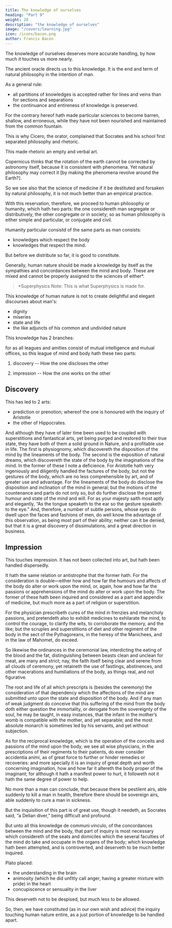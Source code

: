```yaml
---
title: The knowledge of ourselves
heading: "Part 9"
weight: 20
description: "the knowledge of ourselves"
image: "/covers/learning.jpg"
icon: /icons/bacon.png
author: Francis Bacon
---
```



<!-- 1.  -->


<!-- We come therefore now to that knowledge whereunto , which is  -->

The knowledge of ourselves deserves more accurate handling, by how much it touches us more nearly.  

The ancient oracle directs us to this knowledge. It is the end and term of natural philosophy in the intention of man. <!-- , so notwithstanding it is but a portion of natural philosophy in the continent of Nature. -->

As a general rule:
- all partitions of knowledges is accepted rather for lines and veins than for sections and separations
- the continuance and entireness of knowledge is preserved.  

For the contrary hereof hath made particular sciences to become barren, shallow, and erroneous, while they have not been nourished and maintained from the common fountain.

This is why Cicero, the orator, complained that Socrates and his school first separated philosophy and rhetoric. 

This made rhetoric an empty and verbal art.

Copernicus thinks that the rotation of the earth cannot be corrected by astronomy itself, because it is <!-- not repugnant --> consistent with <!--  to any of the --> phenomena. Yet natural philosophy may correct it [by making the phenomena revolve around the Earth?].  

So we see also that the science of medicine if it be destituted and forsaken by natural philosophy, it is not much better than an empirical practice.  

With this reservation, therefore, we proceed to human philosophy or humanity, which hath two parts: the one considereth man segregate or distributively, the other congregate or in society; so as human philosophy is either simple and particular, or conjugate and civil. 

Humanity particular consistd of the same parts as man consists:
- knowledges which respect the body
- knowledges that respect the mind.  

But before we distribute so far, it is good to constitute.  

Generally, human nature should be made a knowledge by itself as the sympathies and concordances between the mind and body. These are mixed and cannot be properly assigned to the sciences of either*.


> *Superphysics Note: This is what Superphysics is made for. 


This knowledge of human nature is not to create delightful and elegant discourses about man's:
- dignity
- miseries
- state and life
- the like adjuncts of his common and undivided nature

<!-- but chiefly in regard of the knowledge concerning  -->

<!-- , which being  -->

<!-- (2)  -->

This knowledge has 2 branches:

 for as all leagues and amities consist of mutual intelligence and mutual offices, so this league of mind and body hath these two parts:

1. discovery -- How the one discloses the other

2. impression -- How the one works on the other


## Discovery 

This has led to 2 arts:

- prediction or prenotion; whereof the one is honoured with the inquiry of Aristotle
- the other of Hippocrates. 

And although they have of later time been used to be coupled with superstitions and fantastical arts, yet being purged and restored to their true state, they have both of them a solid ground in Nature, and a profitable use in life.  The first is physiognomy, which discovereth the disposition of the mind by the lineaments of the body.  The second is the exposition of natural dreams, which discovereth the state of the body by the imaginations of the mind.  In the former of these I note a deficience.  For Aristotle hath very ingeniously and diligently handled the factures of the body, but not the gestures of the body, which are no less comprehensible by art, and of greater use and advantage.  For the lineaments of the body do disclose the disposition and inclination of the mind in general; but the motions of the countenance and parts do not only so, but do further disclose the present humour and state of the mind and will.  For as your majesty saith most aptly and elegantly, “As the tongue speaketh to the ear so the gesture speaketh to the eye.”  And, therefore, a number of subtle persons, whose eyes do dwell upon the faces and fashions of men, do well know the advantage of this observation, as being most part of their ability; neither can it be denied, but that it is a great discovery of dissimulations, and a great direction in business.

## Impression

<!-- (3) -->

This touches impression. It has not been collected into art, but hath been handled dispersedly. 

It hath the same relation or antistrophe that the former hath.  For the consideration is double—either how and how far the humours and affects of the body do alter or work upon the mind, or, again, how and how far the passions or apprehensions of the mind do alter or work upon the body. The former of these hath been inquired and considered as a part and appendix of medicine, but much more as a part of religion or superstition.

For the physician prescribeth cures of the mind in frenzies and melancholy passions, and pretendeth also to exhibit medicines to exhilarate the mind, to control the courage, to clarify the wits, to corroborate the memory, and the like; but the scruples and superstitions of diet and other regiment of the body in the sect of the Pythagoreans, in the heresy of the Manichees, and in the law of Mahomet, do exceed.  

So likewise the ordinances in the ceremonial law, interdicting the eating of the blood and the fat, distinguishing between beasts clean and unclean for meat, are many and strict; nay, the faith itself being clear and serene from all clouds of ceremony, yet retaineth the use of fastlings, abstinences, and other macerations and humiliations of the body, as things real, and not figurative.  

The root and life of all which prescripts is (besides the ceremony) the consideration of that dependency which the affections of the mind are submitted unto upon the state and disposition of the body.  And if any man of weak judgment do conceive that this suffering of the mind from the body doth either question the immortality, or derogate from the sovereignty of the soul, he may be taught, in easy instances, that the infant in the mother’s womb is compatible with the mother, and yet separable; and the most absolute monarch is sometimes led by his servants, and yet without subjection.

As for the reciprocal knowledge, which is the operation of the conceits and passions of the mind upon the body, we see all wise physicians, in the prescriptions of their regiments to their patients, do ever consider accidentia animi, as of great force to further or hinder remedies or recoveries: and more specially it is an inquiry of great depth and worth concerning imagination, how and how far it altereth the body proper of the imaginant; for although it hath a manifest power to hurt, it followeth not it hath the same degree of power to help.

No more than a man can conclude, that because there be pestilent airs, able suddenly to kill a man in health, therefore there should be sovereign airs, able suddenly to cure a man in sickness.

But the inquisition of this part is of great use, though it needeth, as Socrates said, “a Delian diver,” being difficult and profound. 

But unto all this knowledge de communi vinculo, of the concordances between the mind and the body, that part of inquiry is most necessary which considereth of the seats and domiciles which the several faculties of the mind do take and occupate in the organs of the body; which knowledge hath been attempted, and is controverted, and deserveth to be much better inquired.

Plato placed:
- the understanding in the brain
- animosity (which he did unfitly call anger, having a greater mixture with pride) in the heart
- concupiscence or sensuality in the liver

This deserveth not to be despised, but much less to be allowed.

So, then, we have constituted (as in our own wish and advice) the inquiry touching human nature entire, as a just portion of knowledge to be handled apart.
